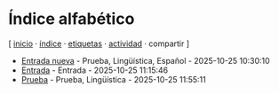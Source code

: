# Índice alfabético
[ [inicio](https://github.com/jucardus/jucardus.github.io/blob/main/index.md) · [índice](https://github.com/jucardus/jucardus.github.io/blob/main/indices/indice.md) · [etiquetas](https://github.com/jucardus/jucardus.github.io/blob/main/indices/etiquetas.md) · [actividad](https://github.com/jucardus/jucardus.github.io/blob/main/indices/actividad.md) · compartir ]

* [Entrada nueva](https://github.com/jucardus/jucardus.github.io/blob/main/prueba/entrada-nueva.md) - Prueba, Lingüística, Español - 2025-10-25 10:30:10
* [Entrada](https://github.com/jucardus/jucardus.github.io/blob/main/prueba/entrada.md) - Entrada - 2025-10-25 11:15:46
* [Prueba](https://github.com/jucardus/jucardus.github.io/blob/main/prueba/prueba.md) - Prueba, Lingüística - 2025-10-25 11:55:11